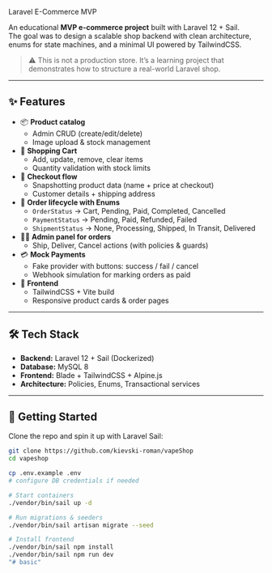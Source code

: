 Laravel E-Commerce MVP

An educational **MVP e-commerce project** built with Laravel 12 + Sail.  
The goal was to design a scalable shop backend with clean architecture, enums for state machines, and a minimal UI powered by TailwindCSS.

> ⚠️ This is not a production store. It’s a learning project that demonstrates how to structure a real-world Laravel shop.

---

## ✨ Features

- 📦 **Product catalog**
    - Admin CRUD (create/edit/delete)
    - Image upload & stock management
- 🛒 **Shopping Cart**
    - Add, update, remove, clear items
    - Quantity validation with stock limits
- 📝 **Checkout flow**
    - Snapshotting product data (name + price at checkout)
    - Customer details + shipping address
- 🔐 **Order lifecycle with Enums**
    - `OrderStatus` → Cart, Pending, Paid, Completed, Cancelled
    - `PaymentStatus` → Pending, Paid, Refunded, Failed
    - `ShipmentStatus` → None, Processing, Shipped, In Transit, Delivered
- 🧑‍💻 **Admin panel for orders**
    - Ship, Deliver, Cancel actions (with policies & guards)
- 💳 **Mock Payments**
    - Fake provider with buttons: success / fail / cancel
    - Webhook simulation for marking orders as paid
- 🎨 **Frontend**
    - TailwindCSS + Vite build
    - Responsive product cards & order pages

---

## 🛠️ Tech Stack

- **Backend:** Laravel 12 + Sail (Dockerized)
- **Database:** MySQL 8
- **Frontend:** Blade + TailwindCSS + Alpine.js
- **Architecture:** Policies, Enums, Transactional services

---

## 🚀 Getting Started

Clone the repo and spin it up with Laravel Sail:

```bash
git clone https://github.com/kievski-roman/vapeShop
cd vapeshop

cp .env.example .env
# configure DB credentials if needed

# Start containers
./vendor/bin/sail up -d

# Run migrations & seeders
./vendor/bin/sail artisan migrate --seed

# Install frontend
./vendor/bin/sail npm install
./vendor/bin/sail npm run dev
"# basic" 

